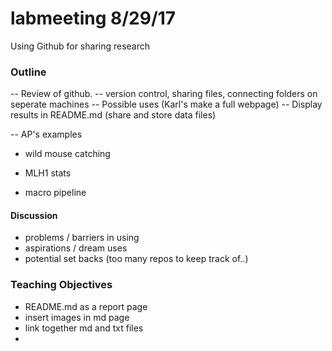 # labmeeting 8/29/17
Using Github for sharing research

### Outline
-- Review of github.  -- version control, sharing files, connecting folders on seperate machines
-- Possible uses (Karl's make a full webpage)
-- Display results in README.md (share and store data files)

-- AP's examples
  - wild mouse catching
  
  - MLH1 stats
  - macro pipeline

#### Discussion
  - problems / barriers in using
  - aspirations / dream uses
  - potential set backs (too many repos to keep track of..)
  
### Teaching Objectives
 - README.md as a report page
 - insert images in md page
 - link together md and txt files
 - 
